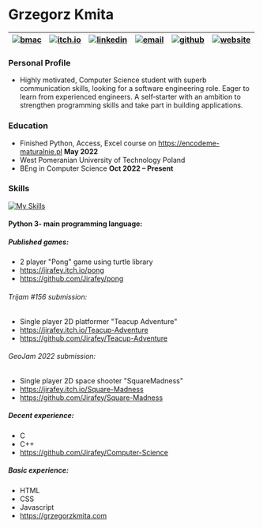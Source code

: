  #  **Grzegorz Kmita** 
| [![bmac](https://raw.githubusercontent.com/Jirafey/grzegorzkmita.com/main/icon/bmac.png)](https://www.buymeacoffee.com/jirafey)         |[![itch.io](https://raw.githubusercontent.com/Jirafey/grzegorzkmita.com/main/images/itch.png)](https://jirafey.itch.io/)     | [![linkedin](https://raw.githubusercontent.com/Jirafey/grzegorzkmita.com/main/images/linkedin.png)](https://www.linkedin.com/in/grzegorzkmita) | [![email](https://raw.githubusercontent.com/Jirafey/grzegorzkmita.com/main/images/email.png)](mailto:grzegorzkmita@tuta.io)         |[![github](https://raw.githubusercontent.com/Jirafey/grzegorzkmita.com/main/images/github.png)](https://github.com/Jirafey)|  [![website](https://raw.githubusercontent.com/Jirafey/grzegorzkmita.com/main/icon/favicon-32x32.png)](https://grzegorzkmita.com)|
|--------------|-----------|------------|--------------|-----------|------------|


### Personal Profile
* Highly motivated, Computer Science student with superb communication skills, looking for a software engineering role. Eager to learn from experienced engineers. A self‑starter with an ambition to strengthen programming skills and take part in building applications.

### Education
* Finished Python, Access, Excel course on https://encodeme-maturalnie.pl **May 2022**
* West Pomeranian University of Technology Poland
* BEng in Computer Science **Oct 2022 – Present**

### Skills
[![My Skills](https://skillicons.dev/icons?i=git,vercel,stackoverflow,vscode,visualstudio,unity,python,c,cpp,html,css,javascript,discord,matlab)](https://github.com/Jirafey)

#### Python 3- main programming language: 

##### **Published  games:**
* 2 player "Pong" game using turtle library 
* https://jirafey.itch.io/pong 
* https://github.com/Jirafey/pong
######  Trijam #156 submission:
* Single player 2D platformer "Teacup Adventure"
* https://jirafey.itch.io/Teacup-Adventure
* https://github.com/Jirafey/Teacup-Adventure
###### GeoJam 2022 submission:
* Single player 2D space shooter "SquareMadness"  
* https://jirafey.itch.io/Square-Madness 
* https://github.com/Jirafey/Square-Madness
##### Decent experience: 
* C 
* C++
* https://github.com/Jirafey/Computer-Science
##### Basic experience:
* HTML 
* CSS 
* Javascript 
* https://grzegorzkmita.com
